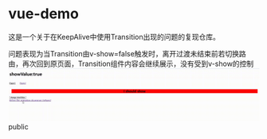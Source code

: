 # vue-demo

这是一个关于在KeepAlive中使用Transition出现的问题的复现仓库。

问题表现为当Transition由v-show=false触发时，离开过渡未结束前若切换路由，再次回到原页面，Transition组件内容会继续展示，没有受到v-show的控制
![gif](<Screenity video - Apr 2, 2025.gif>) public
